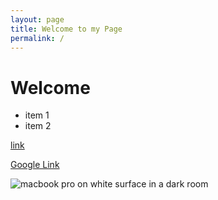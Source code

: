 ```yaml
---
layout: page
title: Welcome to my Page
permalink: /
---
```


# Welcome

- item 1
- item 2

[link](/_posts)

[Google Link](https://google.com)

![macbook pro on white surface in a dark room](https://images.unsplash.com/photo-1537498425277-c283d32ef9db?w=800&auto=format&fit=crop&q=60&ixlib=rb-4.1.0&ixid=M3wxMjA3fDB8MHxzZWFyY2h8MTl8fGNvbXB1dGVyfGVufDB8fDB8fHww)
